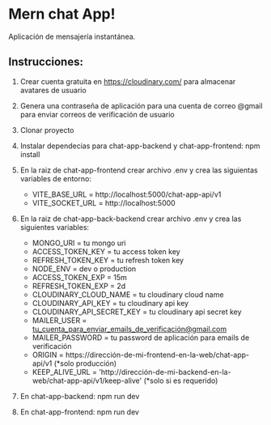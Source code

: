 # Mern chat App!

Aplicación de mensajería instantánea.

## Instrucciones:

1. Crear cuenta gratuita en https://cloudinary.com/ para almacenar avatares de usuario

2. Genera una contraseña de aplicación para una cuenta de correo @gmail para enviar correos de verificación de usuario

3. Clonar proyecto

4. Instalar dependecias para chat-app-backend y chat-app-frontend: npm install

5. En la raiz de chat-app-frontend crear archivo .env y crea las siguientas variables de entorno:
   - VITE_BASE_URL = http://localhost:5000/chat-app-api/v1
   - VITE_SOCKET_URL = http://localhost:5000

6. En la raiz de chat-app-back-backend crear archivo .env y crea las siguientes variables:

   - MONGO_URI = tu mongo uri
   - ACCESS_TOKEN_KEY = tu access token key
   - REFRESH_TOKEN_KEY = tu refresh token key
   - NODE_ENV = dev o production
   - ACCESS_TOKEN_EXP = 15m
   - REFRESH_TOKEN_EXP = 2d
   - CLOUDINARY_CLOUD_NAME = tu cloudinary cloud name
   - CLOUDINARY_API_KEY = tu cloudinary api key
   - CLOUDINARY_API_SECRET_KEY = tu cloudinary api secret key
   - MAILER_USER = tu_cuenta_para_enviar_emails_de_verificación@gmail.com
   - MAILER_PASSWORD = tu password de aplicación para emails de verificación
   - ORIGIN = https://dirección-de-mi-frontend-en-la-web/chat-app-api/v1 (*solo producción)
   - KEEP_ALIVE_URL = 'http://dirección-de-mi-backend-en-la-web/chat-app-api/v1/keep-alive' (*solo si es requerido)

7. En chat-app-backend: npm run dev

8. En chat-app-frontend: npm run dev
